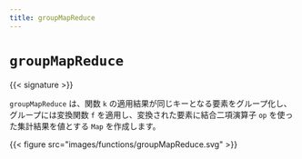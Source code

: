 ```yaml
---
title: groupMapReduce
---
```


# `groupMapReduce`

{{< signature >}}

`groupMapReduce` は、関数 `k` の適用結果が同じキーとなる要素をグループ化し、グループには変換関数 `f` を適用し、変換された要素に結合二項演算子 `op` を使った集計結果を値とする `Map` を作成します。

{{< figure src="images/functions/groupMapReduce.svg" >}}
